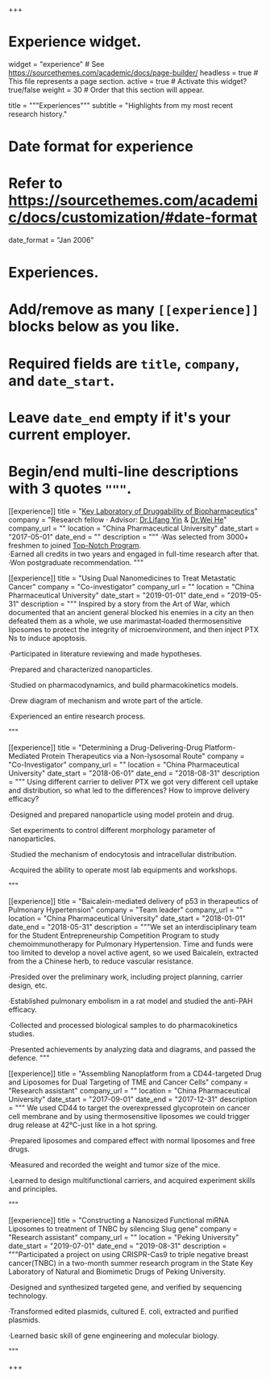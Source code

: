 +++
# Experience widget.
widget = "experience"  # See https://sourcethemes.com/academic/docs/page-builder/
headless = true  # This file represents a page section.
active = true  # Activate this widget? true/false
weight = 30  # Order that this section will appear.

title = """Experiences"""
subtitle = "Highlights from my most recent research history."

# Date format for experience
#   Refer to https://sourcethemes.com/academic/docs/customization/#date-format
date_format = "Jan 2006"

# Experiences.
#   Add/remove as many `[[experience]]` blocks below as you like.
#   Required fields are `title`, `company`, and `date_start`.
#   Leave `date_end` empty if it's your current employer.
#   Begin/end multi-line descriptions with 3 quotes `"""`.
[[experience]]
  title = "[Key Laboratory of Druggability of Biopharmaceutics](http://dbio.cpu.edu.cn)"
  company = "Research fellow · Advisor: [Dr.Lifang Yin](http://yjsy.cpu.edu.cn/_t283/06/37/c6402a67127/page.htm) & [Dr.Wei He](http://yjsy.cpu.edu.cn/_t283/06/4e/c6402a67150/page.htm)"
  company_url = ""
  location = "China Pharmaceutical University"
  date_start = "2017-05-01"
  date_end = ""
  description = """
·Was selected from 3000+ freshmen to joined [Top-Notch Program](http://yxbjjh.cpu.edu.cn).
<br/>·Earned all credits in two years and engaged in full-time research after that.
<br/>·Won postgraduate recommendation.
"""

[[experience]]
  title = "Using Dual Nanomedicines to Treat Metastatic Cancer"
  company = "Co-investigator"
  company_url = ""
  location = "China Pharmaceutical University"
  date_start = "2019-01-01"
  date_end = "2019-05-31"
  description = """
  Inspired by a story from the Art of War, which documented that an ancient general blocked his enemies in a city an then defeated them as a whole, we use marimastat‐loaded thermosensitive liposomes to protect the integrity of microenvironment, and then inject PTX Ns to induce apoptosis.
  
·Participated in literature reviewing and made hypotheses.

·Prepared and characterized nanoparticles.

·Studied on pharmacodynamics, and build pharmacokinetics models.

·Drew diagram of mechanism and wrote part of the article.

·Experienced an entire research process. 
  
 """

[[experience]]
  title = "Determining a Drug-Delivering-Drug Platform-Mediated Protein Therapeutics via a Non-lysosomal Route"
  company = "Co-Investigator"
  company_url = ""
  location = "China Pharmaceutical University"
  date_start = "2018-06-01"
  date_end = "2018-08-31"
  description = """
  Using different carrier to deliver PTX we got very different cell uptake and distribution, so what led to the differences? How to improve delivery efficacy?
  
·Designed and prepared nanoparticle using model protein and drug.

·Set experiments to control different morphology parameter of nanoparticles.

·Studied the mechanism of endocytosis and intracellular distribution.

·Acquired the ability to operate most lab equipments and workshops.

"""
  
[[experience]]
  title = "Baicalein-mediated delivery of p53 in therapeutics of Pulmonary Hypertension"
  company = "Team leader"
  company_url = ""
  location = "China Pharmaceutical University"
  date_start = "2018-01-01"
  date_end = "2018-05-31"
  description = """We set an interdisciplinary team for the Student Entrepreneurship Competition Program to study chemoimmunotherapy for Pulmonary Hypertension. Time and funds were too limited to develop a novel active agent, so we used Baicalein, extracted from the a Chinese herb, to reduce vascular resistance.

·Presided over the preliminary work, including project planning, carrier design, etc.

·Established pulmonary embolism in a rat model and studied the anti-PAH efficacy.

·Collected and processed biological samples to do pharmacokinetics studies.

·Presented achievements by analyzing data and diagrams, and passed the defence.
  """
  
[[experience]]
  title = "Assembling Nanoplatform from a CD44-targeted Drug and Liposomes for Dual Targeting of TME and Cancer Cells"
  company = "Research assistant"
  company_url = ""
  location = "China Pharmaceutical University"
  date_start = "2017-09-01"
  date_end = "2017-12-31"
  description = """
  We used CD44 to target the overexpressed glycoprotein on cancer cell membrane and by using thermosensitive liposomes we could trigger drug release at 42℃-just like in a hot spring. 

·Prepared liposomes and compared effect with normal liposomes and free drugs.

·Measured and recorded the weight and tumor size of the mice.

·Learned to design multifunctional carriers, and acquired experiment skills and principles.

"""
  
[[experience]]
  title = "Constructing a Nanosized Functional miRNA Liposomes to treatment of TNBC by silencing Slug gene"
  company = "Research assistant"
  company_url = ""
  location = "Peking University"
  date_start = "2019-07-01"
  date_end = "2019-08-31"
  description = """Participated a project on using CRISPR-Cas9 to triple negative breast cancer(TNBC) in a two-month summer research program in the State Key Laboratory of Natural and Biomimetic Drugs of Peking University.

·Designed and synthesized targeted gene, and verified by sequencing technology.

·Transformed edited plasmids, cultured E. coli, extracted and purified plasmids.

·Learned basic skill of gene engineering and molecular biology.

"""
  
+++


